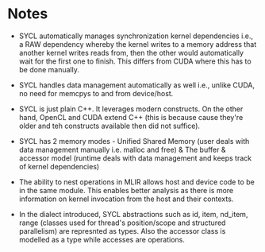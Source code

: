 # Notes 

- SYCL automatically manages synchronization kernel dependencies i.e., a RAW dependency whereby the kernel writes to a memory address that another kernel writes reads from, then the other would automatically wait for the first one to finish. This differs from CUDA where this has to be done manually.  

- SYCL handles data management automatically as well i.e., unlike CUDA, no need for memcpys to and from device/host. 

- SYCL is just plain C++. It leverages modern constructs. On the other hand, OpenCL and CUDA extend C++ (this is because cause they're older and teh constructs available then did not suffice). 

- SYCL has 2 memory modes - Unified Shared Memory (user deals with data management manually i.e. malloc and free) & The buffer & accessor model (runtime deals with data management and keeps track of kernel dependencies)

- The ability to nest operations in MLIR allows host and device code to be in the same module. This enables better analysis as there is more information on kernel invocation from the host and their contexts.

- In the dialect introduced, SYCL abstractions such as id, item, nd_item, range (classes used for thread's position/scope and structured parallelism) are represnted as types. Also the accessor class is modelled as a type while accesses are operations. 
